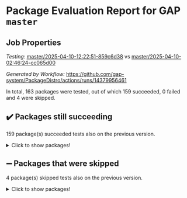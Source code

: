 # Package Evaluation Report for GAP `master`

## Job Properties

*Testing:* [master/2025-04-10-12:22:51-859c6d38](https://github.com/gap-system/PackageDistro/blob/data/reports/master/2025-04-10-12:22:51-859c6d38) vs [master/2025-04-10-02:46:24-cc065d00](https://github.com/gap-system/PackageDistro/blob/data/reports/master/2025-04-10-02:46:24-cc065d00)

*Generated by Workflow:* https://github.com/gap-system/PackageDistro/actions/runs/14379956461

In total, 163 packages were tested, out of which 159 succeeded, 0 failed and 4 were skipped.

## :heavy_check_mark: Packages still succeeding

159 package(s) succeeded tests also on the previous version.
<details><summary>Click to show packages!</summary>

- 4ti2interface 2024.11-01 [(success)](https://github.com/gap-system/PackageDistro/actions/runs/14379956461/job/40321664644)
- ace 5.7.0 [(success)](https://github.com/gap-system/PackageDistro/actions/runs/14379956461/job/40321665333)
- aclib 1.3.2 [(success)](https://github.com/gap-system/PackageDistro/actions/runs/14379956461/job/40321666235)
- agt 0.3.1 [(success)](https://github.com/gap-system/PackageDistro/actions/runs/14379956461/job/40321667001)
- alco 1.1.1 [(success)](https://github.com/gap-system/PackageDistro/actions/runs/14379956461/job/40321667702)
- alnuth 3.2.1 [(success)](https://github.com/gap-system/PackageDistro/actions/runs/14379956461/job/40321668394)
- anupq 3.3.1 [(success)](https://github.com/gap-system/PackageDistro/actions/runs/14379956461/job/40321669197)
- atlasrep 2.1.9 [(success)](https://github.com/gap-system/PackageDistro/actions/runs/14379956461/job/40321679679)
- autodoc 2023.06.19 [(success)](https://github.com/gap-system/PackageDistro/actions/runs/14379956461/job/40321681354)
- automata 1.16 [(success)](https://github.com/gap-system/PackageDistro/actions/runs/14379956461/job/40321682372)
- automgrp 1.3.3 [(success)](https://github.com/gap-system/PackageDistro/actions/runs/14379956461/job/40321690379)
- autpgrp 1.11.1 [(success)](https://github.com/gap-system/PackageDistro/actions/runs/14379956461/job/40321691165)
- cap 2025.04-04 [(success)](https://github.com/gap-system/PackageDistro/actions/runs/14379956461/job/40321692145)
- caratinterface 2.3.7 [(success)](https://github.com/gap-system/PackageDistro/actions/runs/14379956461/job/40321693034)
- cddinterface 2024.09.02 [(success)](https://github.com/gap-system/PackageDistro/actions/runs/14379956461/job/40321693770)
- circle 1.6.6 [(success)](https://github.com/gap-system/PackageDistro/actions/runs/14379956461/job/40321694491)
- classicpres 1.22 [(success)](https://github.com/gap-system/PackageDistro/actions/runs/14379956461/job/40321695237)
- cohomolo 1.6.11 [(success)](https://github.com/gap-system/PackageDistro/actions/runs/14379956461/job/40321695985)
- congruence 1.2.7 [(success)](https://github.com/gap-system/PackageDistro/actions/runs/14379956461/job/40321696704)
- corefreesub 0.6 [(success)](https://github.com/gap-system/PackageDistro/actions/runs/14379956461/job/40321697465)
- corelg 1.57 [(success)](https://github.com/gap-system/PackageDistro/actions/runs/14379956461/job/40321698394)
- crime 1.6 [(success)](https://github.com/gap-system/PackageDistro/actions/runs/14379956461/job/40321699158)
- crisp 1.4.6 [(success)](https://github.com/gap-system/PackageDistro/actions/runs/14379956461/job/40321699829)
- crypting 0.10.5 [(success)](https://github.com/gap-system/PackageDistro/actions/runs/14379956461/job/40321700476)
- cryst 4.1.27 [(success)](https://github.com/gap-system/PackageDistro/actions/runs/14379956461/job/40321701166)
- crystcat 1.1.10 [(success)](https://github.com/gap-system/PackageDistro/actions/runs/14379956461/job/40321701765)
- ctbllib 1.3.9 [(success)](https://github.com/gap-system/PackageDistro/actions/runs/14379956461/job/40321702418)
- cubefree 1.20 [(success)](https://github.com/gap-system/PackageDistro/actions/runs/14379956461/job/40321703161)
- curlinterface 2.4.0 [(success)](https://github.com/gap-system/PackageDistro/actions/runs/14379956461/job/40321703797)
- cvec 2.8.3 [(success)](https://github.com/gap-system/PackageDistro/actions/runs/14379956461/job/40321704470)
- datastructures 0.3.1 [(success)](https://github.com/gap-system/PackageDistro/actions/runs/14379956461/job/40321705251)
- deepthought 1.0.8 [(success)](https://github.com/gap-system/PackageDistro/actions/runs/14379956461/job/40321706007)
- design 1.8.2 [(success)](https://github.com/gap-system/PackageDistro/actions/runs/14379956461/job/40321706736)
- difsets 2.3.1 [(success)](https://github.com/gap-system/PackageDistro/actions/runs/14379956461/job/40321707427)
- digraphs 1.10.0 [(success)](https://github.com/gap-system/PackageDistro/actions/runs/14379956461/job/40321708204)
- edim 1.3.8 [(success)](https://github.com/gap-system/PackageDistro/actions/runs/14379956461/job/40321708787)
- example 4.4.0 [(success)](https://github.com/gap-system/PackageDistro/actions/runs/14379956461/job/40321709442)
- examplesforhomalg 2023.10-01 [(success)](https://github.com/gap-system/PackageDistro/actions/runs/14379956461/job/40321710156)
- factint 1.6.3 [(success)](https://github.com/gap-system/PackageDistro/actions/runs/14379956461/job/40321710835)
- ferret 1.0.14 [(success)](https://github.com/gap-system/PackageDistro/actions/runs/14379956461/job/40321711483)
- fga 1.5.0 [(success)](https://github.com/gap-system/PackageDistro/actions/runs/14379956461/job/40321712101)
- fining 1.5.6 [(success)](https://github.com/gap-system/PackageDistro/actions/runs/14379956461/job/40321712765)
- float 1.0.7 [(success)](https://github.com/gap-system/PackageDistro/actions/runs/14379956461/job/40321713527)
- format 1.4.4 [(success)](https://github.com/gap-system/PackageDistro/actions/runs/14379956461/job/40321714180)
- forms 1.2.12 [(success)](https://github.com/gap-system/PackageDistro/actions/runs/14379956461/job/40321714845)
- fplsa 1.2.6 [(success)](https://github.com/gap-system/PackageDistro/actions/runs/14379956461/job/40321715384)
- fr 2.4.13 [(success)](https://github.com/gap-system/PackageDistro/actions/runs/14379956461/job/40321716010)
- francy 2.0.3 [(success)](https://github.com/gap-system/PackageDistro/actions/runs/14379956461/job/40321716812)
- fwtree 1.3 [(success)](https://github.com/gap-system/PackageDistro/actions/runs/14379956461/job/40321717471)
- gapdoc 1.6.7 [(success)](https://github.com/gap-system/PackageDistro/actions/runs/14379956461/job/40321718113)
- gauss 2024.11-01 [(success)](https://github.com/gap-system/PackageDistro/actions/runs/14379956461/job/40321718642)
- gaussforhomalg 2024.08-01 [(success)](https://github.com/gap-system/PackageDistro/actions/runs/14379956461/job/40321719336)
- gbnp 1.1.0 [(success)](https://github.com/gap-system/PackageDistro/actions/runs/14379956461/job/40321720116)
- generalizedmorphismsforcap 2025.02-01 [(success)](https://github.com/gap-system/PackageDistro/actions/runs/14379956461/job/40321720685)
- genss 1.6.9 [(success)](https://github.com/gap-system/PackageDistro/actions/runs/14379956461/job/40321721358)
- gradedmodules 2024.12-01 [(success)](https://github.com/gap-system/PackageDistro/actions/runs/14379956461/job/40321721955)
- gradedringforhomalg 2024.07-01 [(success)](https://github.com/gap-system/PackageDistro/actions/runs/14379956461/job/40321722589)
- grape 4.9.2 [(success)](https://github.com/gap-system/PackageDistro/actions/runs/14379956461/job/40321723257)
- groupoids 1.76 [(success)](https://github.com/gap-system/PackageDistro/actions/runs/14379956461/job/40321724017)
- grpconst 2.6.5 [(success)](https://github.com/gap-system/PackageDistro/actions/runs/14379956461/job/40321724687)
- guarana 0.96.3 [(success)](https://github.com/gap-system/PackageDistro/actions/runs/14379956461/job/40321725400)
- guava 3.20 [(success)](https://github.com/gap-system/PackageDistro/actions/runs/14379956461/job/40321726070)
- hap 1.66 [(success)](https://github.com/gap-system/PackageDistro/actions/runs/14379956461/job/40321726780)
- hapcryst 0.1.15 [(success)](https://github.com/gap-system/PackageDistro/actions/runs/14379956461/job/40321727637)
- hecke 1.5.4 [(success)](https://github.com/gap-system/PackageDistro/actions/runs/14379956461/job/40321728458)
- help 4.0 [(success)](https://github.com/gap-system/PackageDistro/actions/runs/14379956461/job/40321729377)
- homalg 2024.01-01 [(success)](https://github.com/gap-system/PackageDistro/actions/runs/14379956461/job/40321730136)
- homalgtocas 2023.11-01 [(success)](https://github.com/gap-system/PackageDistro/actions/runs/14379956461/job/40321730871)
- ibnp 0.15 [(success)](https://github.com/gap-system/PackageDistro/actions/runs/14379956461/job/40321731529)
- idrel 2.48 [(success)](https://github.com/gap-system/PackageDistro/actions/runs/14379956461/job/40321732255)
- images 1.3.3 [(success)](https://github.com/gap-system/PackageDistro/actions/runs/14379956461/job/40321732998)
- intpic 0.4.0 [(success)](https://github.com/gap-system/PackageDistro/actions/runs/14379956461/job/40321733655)
- io 4.9.1 [(success)](https://github.com/gap-system/PackageDistro/actions/runs/14379956461/job/40321734356)
- io_forhomalg 2023.02-04 [(success)](https://github.com/gap-system/PackageDistro/actions/runs/14379956461/job/40321734973)
- irredsol 1.4.4 [(success)](https://github.com/gap-system/PackageDistro/actions/runs/14379956461/job/40321735642)
- json 2.2.2 [(success)](https://github.com/gap-system/PackageDistro/actions/runs/14379956461/job/40321736351)
- jupyterkernel 1.5.1 [(success)](https://github.com/gap-system/PackageDistro/actions/runs/14379956461/job/40321737137)
- jupyterviz 1.5.6 [(success)](https://github.com/gap-system/PackageDistro/actions/runs/14379956461/job/40321737733)
- kan 1.37 [(success)](https://github.com/gap-system/PackageDistro/actions/runs/14379956461/job/40321738507)
- kbmag 1.5.11 [(success)](https://github.com/gap-system/PackageDistro/actions/runs/14379956461/job/40321739210)
- laguna 3.9.7 [(success)](https://github.com/gap-system/PackageDistro/actions/runs/14379956461/job/40321739875)
- liealgdb 2.2.1 [(success)](https://github.com/gap-system/PackageDistro/actions/runs/14379956461/job/40321740529)
- liepring 2.9.1 [(success)](https://github.com/gap-system/PackageDistro/actions/runs/14379956461/job/40321741273)
- liering 2.4.2 [(success)](https://github.com/gap-system/PackageDistro/actions/runs/14379956461/job/40321741976)
- linearalgebraforcap 2025.04-01 [(success)](https://github.com/gap-system/PackageDistro/actions/runs/14379956461/job/40321742772)
- lins 0.9 [(success)](https://github.com/gap-system/PackageDistro/actions/runs/14379956461/job/40321743487)
- localizeringforhomalg 2023.10-01 [(success)](https://github.com/gap-system/PackageDistro/actions/runs/14379956461/job/40321744154)
- loops 3.4.4 [(success)](https://github.com/gap-system/PackageDistro/actions/runs/14379956461/job/40321744847)
- lpres 1.1.1 [(success)](https://github.com/gap-system/PackageDistro/actions/runs/14379956461/job/40321745526)
- majoranaalgebras 1.5.2 [(success)](https://github.com/gap-system/PackageDistro/actions/runs/14379956461/job/40321746217)
- mapclass 1.4.6 [(success)](https://github.com/gap-system/PackageDistro/actions/runs/14379956461/job/40321747087)
- matgrp 0.71 [(success)](https://github.com/gap-system/PackageDistro/actions/runs/14379956461/job/40321748965)
- matricesforhomalg 2024.11-02 [(success)](https://github.com/gap-system/PackageDistro/actions/runs/14379956461/job/40321749878)
- modisom 3.0.0 [(success)](https://github.com/gap-system/PackageDistro/actions/runs/14379956461/job/40321750672)
- modulepresentationsforcap 2024.09-02 [(success)](https://github.com/gap-system/PackageDistro/actions/runs/14379956461/job/40321751387)
- modules 2024.12-01 [(success)](https://github.com/gap-system/PackageDistro/actions/runs/14379956461/job/40321752238)
- monoidalcategories 2025.03-02 [(success)](https://github.com/gap-system/PackageDistro/actions/runs/14379956461/job/40321753007)
- nconvex 2024.12-01 [(success)](https://github.com/gap-system/PackageDistro/actions/runs/14379956461/job/40321753730)
- nilmat 1.4.2 [(success)](https://github.com/gap-system/PackageDistro/actions/runs/14379956461/job/40321755632)
- nock 1.5 [(success)](https://github.com/gap-system/PackageDistro/actions/runs/14379956461/job/40321756357)
- normalizinterface 1.3.7 [(success)](https://github.com/gap-system/PackageDistro/actions/runs/14379956461/job/40321757003)
- nq 2.5.11 [(success)](https://github.com/gap-system/PackageDistro/actions/runs/14379956461/job/40321757770)
- numericalsgps 1.4.0 [(success)](https://github.com/gap-system/PackageDistro/actions/runs/14379956461/job/40321758523)
- openmath 11.5.3 [(success)](https://github.com/gap-system/PackageDistro/actions/runs/14379956461/job/40321759209)
- orb 5.0.0 [(success)](https://github.com/gap-system/PackageDistro/actions/runs/14379956461/job/40321759897)
- packagemanager 1.6.2 [(success)](https://github.com/gap-system/PackageDistro/actions/runs/14379956461/job/40321760587)
- patternclass 2.4.5 [(success)](https://github.com/gap-system/PackageDistro/actions/runs/14379956461/job/40321761191)
- permut 2.0.5 [(success)](https://github.com/gap-system/PackageDistro/actions/runs/14379956461/job/40321761831)
- polenta 1.3.11 [(success)](https://github.com/gap-system/PackageDistro/actions/runs/14379956461/job/40321762512)
- polymaking 0.8.7 [(success)](https://github.com/gap-system/PackageDistro/actions/runs/14379956461/job/40321763147)
- primgrp 3.4.4 [(success)](https://github.com/gap-system/PackageDistro/actions/runs/14379956461/job/40321763744)
- profiling 2.6.0 [(success)](https://github.com/gap-system/PackageDistro/actions/runs/14379956461/job/40321764334)
- qdistrnd 0.9.5 [(success)](https://github.com/gap-system/PackageDistro/actions/runs/14379956461/job/40321765076)
- qpa 1.35 [(success)](https://github.com/gap-system/PackageDistro/actions/runs/14379956461/job/40321765705)
- quagroup 1.8.4 [(success)](https://github.com/gap-system/PackageDistro/actions/runs/14379956461/job/40321766355)
- radiroot 2.9 [(success)](https://github.com/gap-system/PackageDistro/actions/runs/14379956461/job/40321767088)
- rcwa 4.7.1 [(success)](https://github.com/gap-system/PackageDistro/actions/runs/14379956461/job/40321767766)
- rds 1.8 [(success)](https://github.com/gap-system/PackageDistro/actions/runs/14379956461/job/40321768497)
- recog 1.4.4 [(success)](https://github.com/gap-system/PackageDistro/actions/runs/14379956461/job/40321769201)
- repndecomp 1.3.0 [(success)](https://github.com/gap-system/PackageDistro/actions/runs/14379956461/job/40321769871)
- repsn 3.1.2 [(success)](https://github.com/gap-system/PackageDistro/actions/runs/14379956461/job/40321770594)
- resclasses 4.7.3 [(success)](https://github.com/gap-system/PackageDistro/actions/runs/14379956461/job/40321771345)
- ringsforhomalg 2024.11-02 [(success)](https://github.com/gap-system/PackageDistro/actions/runs/14379956461/job/40321771932)
- sco 2023.08-01 [(success)](https://github.com/gap-system/PackageDistro/actions/runs/14379956461/job/40321772581)
- scscp 2.4.3 [(success)](https://github.com/gap-system/PackageDistro/actions/runs/14379956461/job/40321773296)
- semigroups 5.5.0 [(success)](https://github.com/gap-system/PackageDistro/actions/runs/14379956461/job/40321773836)
- sglppow 2.4 [(success)](https://github.com/gap-system/PackageDistro/actions/runs/14379956461/job/40321774516)
- sgpviz 0.999.6 [(success)](https://github.com/gap-system/PackageDistro/actions/runs/14379956461/job/40321775271)
- simpcomp 2.1.14 [(success)](https://github.com/gap-system/PackageDistro/actions/runs/14379956461/job/40321776066)
- singular 2024.06.03 [(success)](https://github.com/gap-system/PackageDistro/actions/runs/14379956461/job/40321776669)
- sl2reps 1.1 [(success)](https://github.com/gap-system/PackageDistro/actions/runs/14379956461/job/40321777451)
- sla 1.6.2 [(success)](https://github.com/gap-system/PackageDistro/actions/runs/14379956461/job/40321778130)
- smallantimagmas 0.3.0 [(success)](https://github.com/gap-system/PackageDistro/actions/runs/14379956461/job/40321778785)
- smallgrp 1.5.4 [(success)](https://github.com/gap-system/PackageDistro/actions/runs/14379956461/job/40321779546)
- smallsemi 0.7.2 [(success)](https://github.com/gap-system/PackageDistro/actions/runs/14379956461/job/40321780395)
- sonata 2.9.6 [(success)](https://github.com/gap-system/PackageDistro/actions/runs/14379956461/job/40321781045)
- sophus 1.27 [(success)](https://github.com/gap-system/PackageDistro/actions/runs/14379956461/job/40321781614)
- sotgrps 1.3 [(success)](https://github.com/gap-system/PackageDistro/actions/runs/14379956461/job/40321782309)
- spinsym 1.5.2 [(success)](https://github.com/gap-system/PackageDistro/actions/runs/14379956461/job/40321783137)
- standardff 1.0 [(success)](https://github.com/gap-system/PackageDistro/actions/runs/14379956461/job/40321783971)
- symbcompcc 1.3.2 [(success)](https://github.com/gap-system/PackageDistro/actions/runs/14379956461/job/40321784757)
- thelma 1.3 [(success)](https://github.com/gap-system/PackageDistro/actions/runs/14379956461/job/40321785438)
- tomlib 1.2.11 [(success)](https://github.com/gap-system/PackageDistro/actions/runs/14379956461/job/40321786129)
- toolsforhomalg 2024.09-01 [(success)](https://github.com/gap-system/PackageDistro/actions/runs/14379956461/job/40321786900)
- toric 1.9.6 [(success)](https://github.com/gap-system/PackageDistro/actions/runs/14379956461/job/40321787630)
- transgrp 3.6.5 [(success)](https://github.com/gap-system/PackageDistro/actions/runs/14379956461/job/40321788532)
- typeset 1.2.2 [(success)](https://github.com/gap-system/PackageDistro/actions/runs/14379956461/job/40321789180)
- ugaly 4.1.3 [(success)](https://github.com/gap-system/PackageDistro/actions/runs/14379956461/job/40321789980)
- unipot 1.6 [(success)](https://github.com/gap-system/PackageDistro/actions/runs/14379956461/job/40321790954)
- unitlib 4.2.0 [(success)](https://github.com/gap-system/PackageDistro/actions/runs/14379956461/job/40321791723)
- utils 0.85 [(success)](https://github.com/gap-system/PackageDistro/actions/runs/14379956461/job/40321792441)
- uuid 0.7 [(success)](https://github.com/gap-system/PackageDistro/actions/runs/14379956461/job/40321793341)
- walrus 0.9991 [(success)](https://github.com/gap-system/PackageDistro/actions/runs/14379956461/job/40321794265)
- wedderga 4.10.5 [(success)](https://github.com/gap-system/PackageDistro/actions/runs/14379956461/job/40321795055)
- wpe 0.8 [(success)](https://github.com/gap-system/PackageDistro/actions/runs/14379956461/job/40321795762)
- xmod 2.92 [(success)](https://github.com/gap-system/PackageDistro/actions/runs/14379956461/job/40321796388)
- xmodalg 1.23 [(success)](https://github.com/gap-system/PackageDistro/actions/runs/14379956461/job/40321797108)
- yangbaxter 0.10.6 [(success)](https://github.com/gap-system/PackageDistro/actions/runs/14379956461/job/40321797965)
- zeromqinterface 0.16 [(success)](https://github.com/gap-system/PackageDistro/actions/runs/14379956461/job/40321798758)
</details>

## :heavy_minus_sign: Packages that were skipped

4 package(s) skipped tests also on the previous version.
<details><summary>Click to show packages!</summary>

- browse 1.8.21 [(skipped)](https://github.com/gap-system/PackageDistro/actions/runs/14379956461/job/40321189193)
- itc 1.5.1 [(skipped)](https://github.com/gap-system/PackageDistro/actions/runs/14379956461/job/40321189193)
- polycyclic 2.16 [(skipped)](https://github.com/gap-system/PackageDistro/actions/runs/14379956461/job/40321189193)
- xgap 4.32 [(skipped)](https://github.com/gap-system/PackageDistro/actions/runs/14379956461/job/40321189193)
</details>

